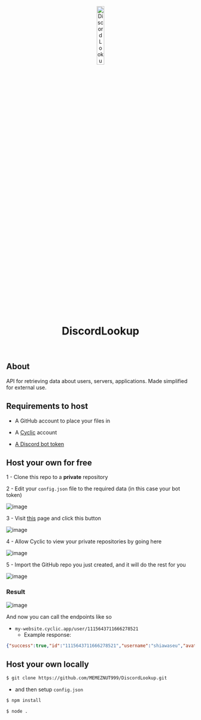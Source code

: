 <div align="center" id="top"> 
  <img src="https://cdn.discordapp.com/attachments/1047881750342291566/1137409085935997089/sasa.png" alt="DiscordLookup" style="width:20%" />

  &#xa0;

</div>

<h1 align="center">DiscordLookup</h1>



<br>

## About ##

API for retrieving data about users, servers, applications. Made simplified for external use.

## Requirements to host ##

- A GitHub account to place your files in

- A [Cyclic](https://cyclic.sh) account

- [A Discord bot token](https://discord.com/developers/applications)

## Host your own for free ##

1 - Clone this repo to a **private** repository

2 - Edit your `config.json` file to the required data (in this case your bot token)

 ![image](https://github.com/MEMEZNUT999/DiscordLookup/assets/73775954/01769592-ceef-46d0-a943-4a25f72e0f6f)


3 - Visit [this](https://app.cyclic.sh/#/deploy) page and click this button

 ![image](https://github.com/MEMEZNUT999/DiscordLookup/assets/73775954/53f7629c-3d87-48f5-889a-c6ab11f5d1b6)


4 - Allow Cyclic to view your private repositories by going here

![image](https://github.com/MEMEZNUT999/DiscordLookup/assets/73775954/839a2731-dc4b-4a2a-ad84-c100578a5a75)

5 - Import the GitHub repo you just created, and it will do the rest for you

![image](https://github.com/MEMEZNUT999/DiscordLookup/assets/73775954/326bd6bb-7962-4325-bcea-3f2689f9bbf5)

### Result ###
![image](https://github.com/MEMEZNUT999/DiscordLookup/assets/73775954/0e24c750-51e2-4017-bfb4-4980a0140f7a)

And now you can call the endpoints like so
 - `my-website.cyclic.app/user/1115643711666278521`
   - Example response:
```json
{"success":true,"id":"1115643711666278521","username":"shiawaseu","avatar":{"url":"https://cdn.discordapp.com/avatars/1115643711666278521/cb8ddb72da41691f971a5302a2450c1a.png","decoration":null,"animated":false},"banner":{"url":"https://cdn.discordapp.com/banners/1115643711666278521/a_97da1fb1a9c325b3641e3068b124fd61.png","animated":true,"color":null},"badges":["HOUSE_BRILLIANCE"],"accent_color":null,"discriminator":"0"}
```
## Host your own locally ##

```bash
$ git clone https://github.com/MEMEZNUT999/DiscordLookup.git
```
- and then setup `config.json`
```bash
$ npm install
```
```bash
$ node .

```

&#xa0;

